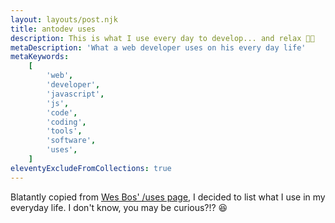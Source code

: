 ```yaml
---
layout: layouts/post.njk
title: antodev uses
description: This is what I use every day to develop... and relax 💪🏻
metaDescription: 'What a web developer uses on his every day life'
metaKeywords:
    [
        'web',
        'developer',
        'javascript',
        'js',
        'code',
        'coding',
        'tools',
        'software',
        'uses',
    ]
eleventyExcludeFromCollections: true
---
```


Blatantly copied from [Wes Bos' /uses page](https://wesbos.com/uses), I decided to list what I use in my everyday life. I don't know, you may be curious?!? 😆
